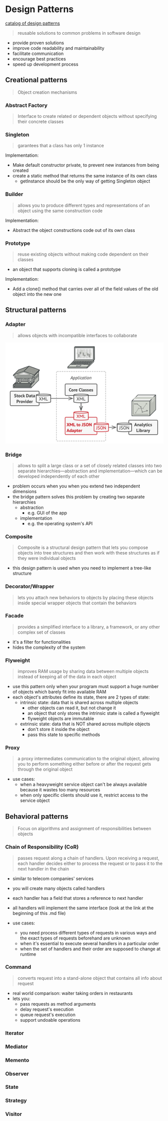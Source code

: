 # Design Patterns

[catalog of design patterns](https://refactoring.guru/design-patterns/catalog)

> reusable solutions to common problems in software design

- provide proven solutions
- improve code readability and maintainability
- facilitate communication
- encourage best practices
- speed up development process

## Creational patterns

> Object creation mechanisms

### Abstract Factory

> Interface to create related or dependent objects without specifying their concrete classes

### Singleton

> garantees that a class has only 1 instance

Implementation:

- Make default constructor private, to prevent new instances from being created
- create a static method that returns the same instance of its own class
  - getInstance should be the only way of getting Singleton object

### Builder

> allows you to produce different types and representations of an object using the same construction code

Implementation:

- Abstract the object constructions code out of its own class

### Prototype

> reuse existing objects without making code dependent on their classes

- an object that supports cloning is called a prototype

Implementation:
- Add a clone() method that carries over all of the field values of the old object into the new one

## Structural patterns

### Adapter

> allows objects with incompatible interfaces to collaborate

![example](./images/adapter_example.png)

### Bridge

> allows to split a large class or a set of closely related classes into two separate hierarchies—abstraction and implementation—which can be developed independently of each other

- problem occurs when you when you extend two independent dimensions
- the bridge pattern solves this problem by creating two separate hierarchies
  - abstraction
    - e.g. GUI of the app
  - implementation
    - e.g. the operating system's API

### Composite

> Composite is a structural design pattern that lets you compose objects into tree structures and then work with these structures as if they were individual objects

- this design pattern is used when you need to implement a tree-like structure


### Decorator/Wrapper

> lets you attach new behaviors to objects by placing these objects inside special wrapper objects that contain the behaviors

### Facade

> provides a simplified interface to a library, a framework, or any other complex set of classes

- it's a filter for functionalities
- hides the complexity of the system

### Flyweight

> improves RAM usage by sharing data between multiple objects instead of keeping all of the data in each object

- use this pattern only when your program must support a huge number of objects which barely fit into available RAM
- each object's attributes define its state, there are 2 types of state:
  - intrinsic state: data that is shared across multiple objects
    - other objects can read it, but not change it
    - an object that only stores the intrinsic state is called a flyweight
    - flyweight objects are immutable
  - extrinsic state: data that is NOT shared across multiple objects
    - don't store it inside the object
    - pass this state to specific methods

### Proxy

> a proxy intermediates communication to the original object, allowing you to perform something either before or after the request gets through the original object

- use cases:
  - when a heavyweight service object can't be always available because it wastes too many resources
  - when only specific clients should use it, restrict access to the service object

## Behavioral patterns

> Focus on algorithms and assignment of responsibilities between objects

### Chain of Responsibility (CoR)

> passes request along a chain of handlers. Upon receiving a request, each handler decides either to process the request or to pass it to the next handler in the chain

- similar to telecom companies' services
- you will create many objects called handlers
- each handler has a field that stores a reference to next handler
- all handlers will implement the same interface (look at the link at the beginning of this .md file)

- use cases:
  - you need process different types of requests in various ways and the exact types of requests beforehand are unknown
  - when it's essential to execute several handlers in a particular order
  - when the set of handlers and their order are supposed to change at runtime

### Command

> converts request into a stand-alone object that contains all info about request

- real world comparison: waiter taking orders in restaurants
- lets you:
  - pass requests as method arguments
  - delay request's execution
  - queue request's execution
  - support undoable operations

### Iterator

> 

### Mediator

### Memento

### Observer

### State

### Strategy

### Visitor
